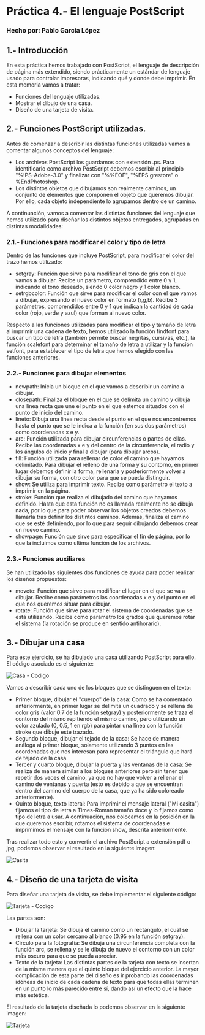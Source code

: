 # Práctica 4.- El lenguaje PostScript
### Hecho por: Pablo García López

## 1.- Introducción
En esta práctica hemos trabajado con PostScript, el lenguaje de descripción de página más extendido, siendo prácticamente un estándar de lenguaje usado para controlar impresoras, indicando qué y donde debe imprimir. En esta memoria vamos a tratar:
- Funciones del lenguaje utilizadas.
- Mostrar el dibujo de una casa.
- Diseño de una tarjeta de visita.

## 2.- Funciones PostScript utilizadas.
Antes de comenzar a describir las distintas funciones utilizadas vamos a comentar algunos conceptos del lenguaje:
- Los archivos PostScript los guardamos con extensión .ps. Para identificarlo como archivo PostScript debemos escribir al principio "%!PS-Adobe-3.0" y finalizar con "%%EOF", "%EPS grestore" o %EndPhotoshop.
- Los distintos objetos que dibujamos son realmente caminos, un conjunto de elementos que componen el objeto que queremos dibujar. Por ello, cada objeto independiente lo agrupamos dentro de un camino.

A continuación, vamos a comentar las distintas funciones del lenguaje que hemos utilizado para diseñar los distintos objetos entregados, agrupadas en distintas modalidades:

### 2.1.- Funciones para modificar el color y tipo de letra
Dentro de las funciones que incluye PostScript, para modificar el color del trazo hemos utilizado:
- setgray: Función que sirve para modificar el tono de gris con el que vamos a dibujar. Recibe un parámetro, comprendido entre 0 y 1, indicando el tono deseado, siendo 0 color negro y 1 color blanco.
- setrgbcolor: Función que sirve para modificar el color con el que vamos a dibujar, expresando el nuevo color en formato (r,g,b). Recibe 3 parámetros, comprendidos entre 0 y 1 que indican la cantidad de cada color (rojo, verde y azul) que forman al nuevo color.

Respecto a las funciones utilizadas para modificar el tipo y tamaño de letra al imprimir una cadena de texto, hemos utilizado la función findfont para buscar un tipo de letra (también permite buscar negritas, cursivas, etc.), la función scalefont para determinar el tamaño de letra a utilizar y la función setfont, para establecer el tipo de letra que hemos elegido con las funciones anteriores.

### 2.2.- Funciones para dibujar elementos
- newpath: Inicia un bloque en el que vamos a describir un camino a dibujar.
- closepath: Finaliza el bloque en el que se delimita un camino y dibuja una línea recta que une el punto en el que estemos situados con el punto de inicio del camino.
- lineto: Dibuja una línea recta desde el punto en el que nos encontremos hasta el punto que se le indica a la función (en sus dos parámetros) como coordenadas x e y.
- arc: Función utilizada para dibujar circunferencias o partes de ellas. Recibe las coordenadas x e y del centro de la circunferencia, el radio y los ángulos de inicio y final a dibujar (para dibujar arcos).
- fill: Función utilizada para rellenar de color el camino que hayamos delimitado. Para dibujar el relleno de una forma y su contorno, en primer lugar debemos definir la forma, rellenarla y posteriormente volver a dibujar su forma, con otro color para que se pueda distinguir. 
- show: Se utiliza para imprimir texto. Recibe como parámetro el texto a imprimir en la página.
- stroke: Función que realiza el dibujado del camino que hayamos definido. Hasta que esta función no es llamada realmente no se dibuja nada, por lo que para poder observar los objetos creados debemos llamarla tras definir los distintos caminos. Además, finaliza el camino que se esté definiendo, por lo que para seguir dibujando debemos crear un nuevo camino.
- showpage: Función que sirve para especificar el fin de página, por lo que la incluimos como ultima función de los archivos.

### 2.3.- Funciones auxiliares
Se han utilizado las siguientes dos funciones de ayuda para poder realizar los diseños propuestos:
- moveto: Función que sirve para modificar el lugar en el que se va a dibujar. Recibe como parámetros las coordenadas x e y del punto en el que nos queremos situar para dibujar.
- rotate: Función que sirve para rotar el sistema de coordenadas que se está utilizando. Recibe como parámetro los grados que queremos rotar el sistema (la rotación se produce en sentido antihorario). 

## 3.- Dibujar una casa
Para este ejercicio, se ha dibujado una casa utilizando PostScript para ello. El código asociado es el siguiente:

![Casa - Codigo](https://user-images.githubusercontent.com/56371721/118055334-33263c00-b388-11eb-86e0-c71a55e37e98.jpg)

Vamos a describir cada uno de los bloques que se distinguen en el texto:
- Primer bloque, dibujar el "cuerpo" de la casa: Como se ha comentado anteriormente, en primer lugar se delimita un cuadrado y se rellena de color gris (valor 0.7 de la función setgray) y posteriormente se traza el contorno del mismo repitiendo el mismo camino, pero utilizando un color azulado (0, 0.5, 1 en rgb) para pintar una línea con la función stroke que dibuje este trazado.
- Segundo bloque, dibujar el tejado de la casa: Se hace de manera análoga al primer bloque, solamente utilizando 3 puntos en las coordenadas que nos interesan para representar el triángulo que hará de tejado de la casa.
- Tercer y cuarto bloque, dibujar la puerta y las ventanas de la casa: Se realiza de manera similar a los bloques anteriores pero sin tener que repetir dos veces el camino, ya que no hay que volver a rellenar el camino de ventanas y puerta (esto es debido a que se encuentran dentro del camino del cuerpo de la casa, que ya ha sido coloreado anteriormente).
- Quinto bloque, texto lateral: Para imprimir el mensaje lateral ("Mi casita") fijamos el tipo de letra a Times-Roman tamaño doce y lo fijamos como tipo de letra a usar. A continuación, nos colocamos en la posición en la que queremos escribir, rotamos el sistema de coordenadas e imprimimos el mensaje con la función show, descrita anteriormente.

Tras realizar todo esto y convertir el archivo PostScript a extensión pdf o jpg, podemos observar el resultado en la siguiente imagen:

![Casita](https://user-images.githubusercontent.com/56371721/118055380-4802cf80-b388-11eb-83a9-00e562d4996b.png)

## 4.- Diseño de una tarjeta de visita
Para diseñar una tarjeta de visita, se debe implementar el siguiente código:

![Tarjeta - Codigo](https://user-images.githubusercontent.com/56371721/118055305-27d31080-b388-11eb-88ab-dfe807703422.jpg)

Las partes son:
- Dibujar la tarjeta: Se dibuja el camino como un rectángulo, el cual se rellena con un color cercano al blanco (0.95 en la función setgray).
- Circulo para la fotografía: Se dibuja una circunferencia completa con la función arc, se rellena y se le dibuja de nuevo el contorno con un color más oscuro para que se pueda apreciar.
- Texto de la tarjeta: Las distintas partes de la tarjeta con texto se insertan de la misma manera que el quinto bloque del ejercicio anterior. La mayor complicación de esta parte del diseño es ir probando las coordenadas idóneas de inicio de cada cadena de texto para que todas ellas terminen en un punto lo más parecido entre sí, dando así un efecto que la hace más estética.

El resultado de la tarjeta diseñada lo podemos observar en la siguiente imagen:

![Tarjeta](https://user-images.githubusercontent.com/56371721/118055326-2d305b00-b388-11eb-8129-5cf38b5f2434.png)
